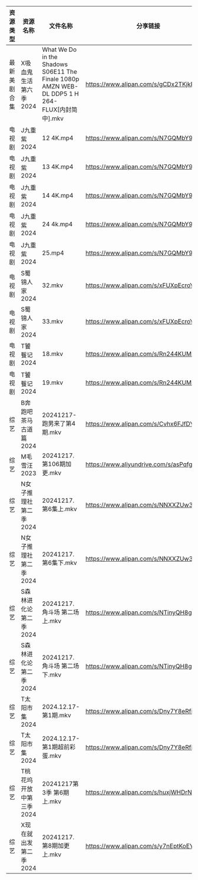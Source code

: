 | 资源类型   | 资源名称           | 文件名称                                                                                      | 分享链接                                      | 更新时间                |
| ------ | -------------- | ----------------------------------------------------------------------------------------- | ----------------------------------------- | ------------------- |
| 最新美剧合集 | X吸血鬼生活第六季2024  | What We Do in the Shadows S06E11 The Finale 1080p AMZN WEB-DL DDP5 1 H 264-FLUX[内封简中].mkv | https://www.alipan.com/s/gCDx2TKjkNi      | 2024-12-17 16:06:49 |
| 电视剧    | J九重紫2024       | 12 4K.mp4                                                                                 | https://www.alipan.com/s/N7GQMbY99Gt      | 2024-12-17 00:05:38 |
| 电视剧    | J九重紫2024       | 13 4K.mp4                                                                                 | https://www.alipan.com/s/N7GQMbY99Gt      | 2024-12-17 00:05:38 |
| 电视剧    | J九重紫2024       | 14 4K.mp4                                                                                 | https://www.alipan.com/s/N7GQMbY99Gt      | 2024-12-17 00:05:38 |
| 电视剧    | J九重紫2024       | 24 4k.mp4                                                                                 | https://www.alipan.com/s/N7GQMbY99Gt      | 2024-12-17 19:05:36 |
| 电视剧    | J九重紫2024       | 25.mp4                                                                                    | https://www.alipan.com/s/N7GQMbY99Gt      | 2024-12-17 20:05:37 |
| 电视剧    | S蜀锦人家2024      | 32.mkv                                                                                    | https://www.alipan.com/s/xFUXpEcroYn      | 2024-12-17 18:06:09 |
| 电视剧    | S蜀锦人家2024      | 33.mkv                                                                                    | https://www.alipan.com/s/xFUXpEcroYn      | 2024-12-17 18:06:08 |
| 电视剧    | T饕餮记2024       | 18.mkv                                                                                    | https://www.alipan.com/s/Rn244KUMhV7      | 2024-12-17 14:06:16 |
| 电视剧    | T饕餮记2024       | 19.mkv                                                                                    | https://www.alipan.com/s/Rn244KUMhV7      | 2024-12-17 14:06:16 |
| 综艺     | B奔跑吧茶马古道篇2024  | 20241217- 跑男来了第4期.mkv                                                                     | https://www.alipan.com/s/Cvhx6FJfDYP      | 2024-12-17 20:06:37 |
| 综艺     | M毛雪汪2023       | 20241217.第106期加更.mkv                                                                      | https://www.aliyundrive.com/s/asPqfgPRqAg | 2024-12-17 14:07:01 |
| 综艺     | N女子推理社第二季2024  | 20241217.第6集上.mkv                                                                         | https://www.alipan.com/s/NNXXZUw3FNE      | 2024-12-17 14:07:26 |
| 综艺     | N女子推理社第二季2024  | 20241217.第6集下.mkv                                                                         | https://www.alipan.com/s/NNXXZUw3FNE      | 2024-12-17 14:07:25 |
| 综艺     | S森林进化论第二季2024  | 20241217.角斗场 第二场上.mkv                                                                     | https://www.alipan.com/s/NTinyQH8gfp      | 2024-12-17 14:07:46 |
| 综艺     | S森林进化论第二季2024  | 20241217.角斗场 第二场下.mkv                                                                     | https://www.alipan.com/s/NTinyQH8gfp      | 2024-12-17 14:07:46 |
| 综艺     | T太阳市集2024      | 2024.12.17-第1期.mkv                                                                        | https://www.alipan.com/s/Dny7Y8eRfii      | 2024-12-17 14:07:52 |
| 综艺     | T太阳市集2024      | 2024.12.17-第1期超前彩蛋.mkv                                                                    | https://www.alipan.com/s/Dny7Y8eRfii      | 2024-12-17 14:07:51 |
| 综艺     | T桃花坞开放中第三季2024 | 20241217第3季 第6期上.mkv                                                                      | https://www.alipan.com/s/huxjWHDrNBn      | 2024-12-17 20:07:48 |
| 综艺     | X现在就出发第二季2024  | 20241217.第8期加更上.mkv                                                                       | https://www.alipan.com/s/y7nEptKoEYs      | 2024-12-17 14:08:15 |
